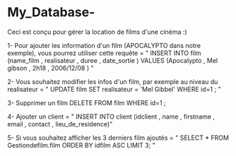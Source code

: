 # My_Database-
Ceci est conçu pour gérer la location de films d'une cinéma :)

1- Pour ajouter les information d'un film (APOCALYPTO dans notre exemple), vous pourrez utiliser cette requête = " INSERT INTO film (name_film , realisateur , duree , date_sortie ) VALUES (Apocalypto , Mel gibson , 2h18 , 2006/12/08 ) "

2- Vous souhaitez modifier les infos d'un film, par exemple au niveau du realisateur = " UPDATE film SET realisateur = 'Mel Gibbel' WHERE id=1 ; "

3- Supprimer un film 
DELETE FROM film WHERE id=1 ;

4- Ajouter un client = " INSERT INTO client (idclient , name , firstname , email , contact , lieu_de_residence)"

5- Si vous souhaitez afficher les 3 derniers film ajoutés = " SELECT * FROM Gestiondefilm.film ORDER BY idfilm ASC LIMIT 3; "
